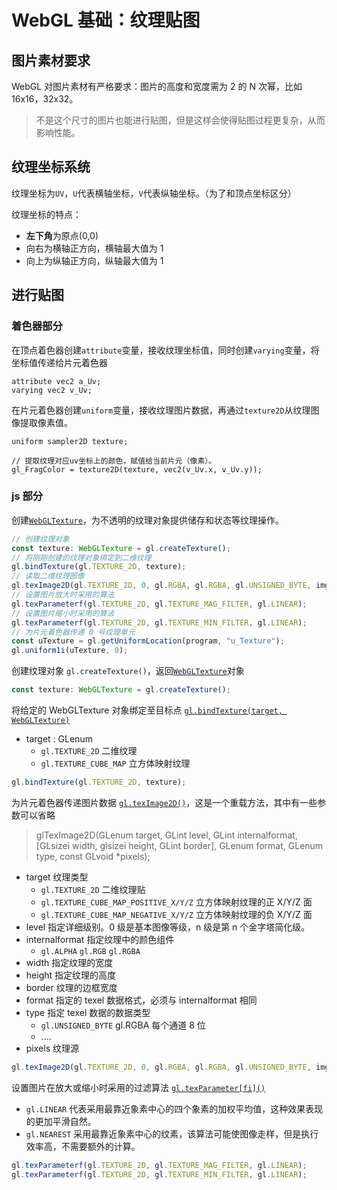 # WebGL 基础：纹理贴图

## 图片素材要求

WebGL 对图片素材有严格要求：图片的高度和宽度需为 2 的 N 次幂，比如 16x16，32x32。

> 不是这个尺寸的图片也能进行贴图，但是这样会使得贴图过程更复杂，从而影响性能。

## 纹理坐标系统

纹理坐标为`UV`，`U`代表横轴坐标，`V`代表纵轴坐标。（为了和顶点坐标区分）

纹理坐标的特点：

- **左下角**为原点(0,0)
- 向右为横轴正方向，横轴最大值为 1
- 向上为纵轴正方向，纵轴最大值为 1

## 进行贴图

### 着色器部分

在顶点着色器创建`attribute`变量，接收纹理坐标值，同时创建`varying`变量，将坐标值传递给片元着色器

```
attribute vec2 a_Uv;
varying vec2 v_Uv;
```

在片元着色器创建`uniform`变量，接收纹理图片数据，再通过`texture2D`从纹理图像提取像素值。

```
uniform sampler2D texture;

// 提取纹理对应uv坐标上的颜色，赋值给当前片元（像素）。
gl_FragColor = texture2D(texture, vec2(v_Uv.x, v_Uv.y));
```

### js 部分

创建[`WebGLTexture`](https://developer.mozilla.org/zh-CN/docs/Web/API/WebGLTexture)，为不透明的纹理对象提供储存和状态等纹理操作。

```js
// 创建纹理对象
const texture: WebGLTexture = gl.createTexture();
// 将刚刚创建的纹理对象绑定到二维纹理
gl.bindTexture(gl.TEXTURE_2D, texture);
// 读取二维纹理图像
gl.texImage2D(gl.TEXTURE_2D, 0, gl.RGBA, gl.RGBA, gl.UNSIGNED_BYTE, img);
// 设置图片放大时采用的算法
gl.texParameterf(gl.TEXTURE_2D, gl.TEXTURE_MAG_FILTER, gl.LINEAR);
// 设置图片缩小时采用的算法
gl.texParameterf(gl.TEXTURE_2D, gl.TEXTURE_MIN_FILTER, gl.LINEAR);
// 为片元着色器传递 0 号纹理单元
const uTexture = gl.getUniformLocation(program, "u_Texture");
gl.uniform1i(uTexture, 0);
```

创建纹理对象 `gl.createTexture()`，返回[`WebGLTexture`](https://developer.mozilla.org/zh-CN/docs/Web/API/WebGLTexture)对象

```js
const texture: WebGLTexture = gl.createTexture();
```

将给定的 WebGLTexture 对象绑定至目标点 [`gl.bindTexture(target, WebGLTexture)`](https://developer.mozilla.org/zh-CN/docs/Web/API/WebGLRenderingContext/bindTexture)

- target : GLenum
  - `gl.TEXTURE_2D` 二维纹理
  - `gl.TEXTURE_CUBE_MAP` 立方体映射纹理

```js
gl.bindTexture(gl.TEXTURE_2D, texture);
```

为片元着色器传递图片数据 [`gl.texImage2D()`](https://developer.mozilla.org/zh-CN/docs/Web/API/WebGLRenderingContext/texImage2D)，这是一个重载方法，其中有一些参数可以省略

> glTexImage2D(GLenum target, GLint level, GLint internalformat, [GLsizei width, glsizei height, GLint border], GLenum format, GLenum type, const GLvoid \*pixels);

- target 纹理类型
  - `gl.TEXTURE_2D` 二维纹理贴
  - `gl.TEXTURE_CUBE_MAP_POSITIVE_X/Y/Z` 立方体映射纹理的正 X/Y/Z 面
  - `gl.TEXTURE_CUBE_MAP_NEGATIVE_X/Y/Z` 立方体映射纹理的负 X/Y/Z 面
- level 指定详细级别。0 级是基本图像等级，n 级是第 n 个金字塔简化级。
- internalformat 指定纹理中的颜色组件
  - `gl.ALPHA` `gl.RGB` `gl.RGBA`
- width 指定纹理的宽度
- height 指定纹理的高度
- border 纹理的边框宽度
- format 指定的 texel 数据格式，必须与 internalformat 相同
- type 指定 texel 数据的数据类型
  - `gl.UNSIGNED_BYTE` gl.RGBA 每个通道 8 位
  - ....
- pixels 纹理源

```js
gl.texImage2D(gl.TEXTURE_2D, 0, gl.RGBA, gl.RGBA, gl.UNSIGNED_BYTE, img);
```

设置图片在放大或缩小时采用的过滤算法 [`gl.texParameter[fi]()`](https://developer.mozilla.org/zh-CN/docs/Web/API/WebGLRenderingContext/texParameter)

- `gl.LINEAR` 代表采用最靠近象素中心的四个象素的加权平均值，这种效果表现的更加平滑自然。
- `gl.NEAREST` 采用最靠近象素中心的纹素，该算法可能使图像走样，但是执行效率高，不需要额外的计算。

```js
gl.texParameterf(gl.TEXTURE_2D, gl.TEXTURE_MAG_FILTER, gl.LINEAR);
gl.texParameterf(gl.TEXTURE_2D, gl.TEXTURE_MIN_FILTER, gl.LINEAR);
```
